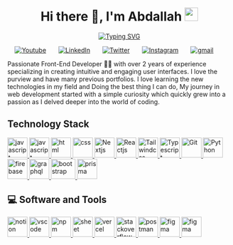 <h1 align="center">
Hi there 👋, I'm Abdallah <img src="https://emojis.slackmojis.com/emojis/images/1531849430/4246/blob-sunglasses.gif?1531849430" width="30"/>
</h1>

<p align="center">
  <!-- Typing SVG by DenverCoder1 - https://github.com/DenverCoder1/readme-typing-svg -->
<a href="https://git.io/typing-svg"><img src="https://readme-typing-svg.demolab.com?font=Fira+Code&weight=500&size=28&duration=3500&pause=865&color=F77100&center=true&vCenter=true&random=false&width=435&lines=Front-end+developer;%2B2+years+of+experience;Never+Stop+Learning!" alt="Typing SVG" /></a>
</p>


<p align="center">
  <a target="_blank" rel="noreferrer" href="https://www.youtube.com/@AbdallahAyedTV"><img alt="Youtube" title="Youtube" src="https://img.shields.io/badge/YouTube-FF0000?style=for-the-badge&logo=youtube&logoColor=white"/></a>
  &#8287;&#8287;&#8287;&#8287;&#8287;
  <a target="_blank" rel="noreferrer" href="https://www.linkedin.com/in/abdallah-ayed"><img alt="LinkedIn" title="LinkedIn" src="https://img.shields.io/badge/LinkedIn-0077B5?style=for-the-badge&logo=linkedin&logoColor=white"/></a>
  &#8287;&#8287;&#8287;&#8287;&#8287;
  <a target="_blank" rel="noreferrer" href="https://twitter.com/AbdallahAyedtv"><img alt="Twitter" title="Twitter" src="https://img.shields.io/badge/Twitter-1DA1F2?style=for-the-badge&logo=twitter&logoColor=white"/></a>
  &#8287;&#8287;&#8287;&#8287;&#8287;
  <a target="_blank" rel="noreferrer" href="https://www.instagram.com/abdallahayedtv/"><img alt="Instagram" title="Instagram" src="https://img.shields.io/badge/Instagram-E4405F?style=for-the-badge&logo=instagram&logoColor=white"/></a>
  &#8287;&#8287;&#8287;&#8287;&#8287;
  <a target="_blank" rel="noreferrer" href="mailto:abdallahayedtv@gmail.com
"><img alt="gmail" title="mail" src="https://res.cloudinary.com/practicaldev/image/fetch/s--C75QF96b--/c_limit%2Cf_auto%2Cfl_progressive%2Cq_auto%2Cw_880/https://img.shields.io/badge/Gmail-D14836%3Fstyle%3Dfor-the-badge%26logo%3Dgmail%26logoColor%3Dwhite"/></a>
  &#8287;&#8287;&#8287;&#8287;&#8287;
  
<!--   &#8287;&#8287;&#8287;&#8287;&#8287;
  <a href="http://eyl327.mywebcommunity.org/promos/"><img width="32px" alt="Free Stuff" title="Free gifts for you" src="https://i.imgur.com/0uVwkoZ.png"/></a> -->
</p>

<p>Passionate Front-End Developer 👩‍💻 with over 2 years of experience specializing in creating intuitive and engaging user interfaces. I love the purview and have many previous portfolios. I love learning the new technologies in my field and Doing the best thing I can do, My journey in web development started with a simple curiosity which quickly grew into a passion as I delved deeper into the world of coding. </p>

## Technology Stack

<a href="https://developer.mozilla.org/en-US/docs/Web/JavaScript" target="_blank" rel="noreferrer"> <img src="https://cdn-icons-png.flaticon.com/512/5968/5968292.png" alt="javascript" width="45" height="45"/> </a>
<a href="https://github.com/" target="_blank" rel="noreferrer"> <img src="https://cdn-icons-png.flaticon.com/512/25/25231.png" alt="javascript" width="45" height="45"/> </a>
<a href="https://developer.mozilla.org/en-US/docs/Web/Html" target="_blank" rel="noreferrer"> <img src="https://cdn-icons-png.flaticon.com/512/1051/1051277.png" alt="html" width="45" height="45"/> </a>
<a href="https://developer.mozilla.org/en-US/docs/Web/Css" target="_blank" rel="noreferrer"> <img src="https://cdn-icons-png.flaticon.com/512/11516/11516361.png" alt="css" width="45" height="45"/> </a>
<a href="https://nextjs.org" target="_blank" rel="noreferrer"> <img src="https://cdn.worldvectorlogo.com/logos/next-js.svg" alt="Nextjs" width="45" height="45"/> </a>
<a href="https://react.dev" target="_blank" rel="noreferrer"> <img src="https://cdn.worldvectorlogo.com/logos/react-2.svg" alt="Reactjs" width="45" height="45"/> </a>
<a href="https://tailwindcss.com" target="_blank" rel="noreferrer"> <img src="https://cdn.worldvectorlogo.com/logos/tailwindcss.svg" alt="Tailwindcss" width="45" height="45"/> </a>
<a href="https://www.typescriptlang.org" target="_blank" rel="noreferrer"> <img src="https://cdn.worldvectorlogo.com/logos/typescript.svg" alt="Typescript" width="45" height="45"/> </a>
<a href="https://git-scm.com" target="_blank" rel="noreferrer"> <img src="https://cdn.worldvectorlogo.com/logos/git-icon.svg" alt="Git" width="45" height="45"/> </a>
<a href="https://www.python.org" target="_blank" rel="noreferrer"> <img src="https://cdn.worldvectorlogo.com/logos/python-5.svg" alt="Python" width="45" height="45"/> </a>
<a href="https://firebase.google.com" target="_blank" rel="noreferrer"> <img src="https://cdn.worldvectorlogo.com/logos/firebase-1.svg" alt="firebase" width="45" height="45"/> </a>
<a href="https://graphql.org" target="_blank" rel="noreferrer"> <img src="https://cdn.worldvectorlogo.com/logos/graphql-logo-2.svg" alt="graphql" width="45" height="45"/> </a>
<a href="https://getbootstrap.com" target="_blank" rel="noreferrer"> <img src="https://getbootstrap.com/docs/5.3/assets/brand/bootstrap-logo-shadow.png" alt="bootstrap" width="55" height="45"/> </a>
<a href="https://www.prisma.io" target="_blank" rel="noreferrer"> <img src="https://cdn.worldvectorlogo.com/logos/prisma-3.svg" alt="prisma" width="45" height="45"/> </a>

## 💻 Software and Tools
<a href="https://www.notion.so" target="_blank" rel="noreferrer"> <img src="https://cdn.worldvectorlogo.com/logos/notion-1-1.svg" alt="notion" width="45" height="45"/> </a>
<a href="https://code.visualstudio.com" target="_blank" rel="noreferrer"> <img src="https://cdn.worldvectorlogo.com/logos/visual-studio-code-1.svg" alt="vscode" width="45" height="45"/> </a>
<a href="https://www.npmjs.com" target="_blank" rel="noreferrer"> <img src="https://cdn.worldvectorlogo.com/logos/npm-square-red-1.svg" alt="npm" width="45" height="45"/> </a>
<a href="https://docs.google.com/spreadsheets" target="_blank" rel="noreferrer"> <img src="https://cdn.worldvectorlogo.com/logos/google-sheets-logo-icon.svg" alt="sheet" width="45" height="45"/> </a>
<a href="https://vercel.com" target="_blank" rel="noreferrer"> <img src="https://assets.vercel.com/image/upload/front/favicon/vercel/57x57.png" alt="vercel" width="45" height="45"/> </a>
<a href="https://stackoverflow.com" target="_blank" rel="noreferrer"> <img src="https://cdn.worldvectorlogo.com/logos/stack-overflow.svg" alt="stackoverflow" width="45" height="45"/> </a>
<a href="https://www.postman.com" target="_blank" rel="noreferrer"> <img src="https://cdn.worldvectorlogo.com/logos/postman.svg" alt="postman" width="45" height="45"/> </a>
<a href="https://www.figma.com" target="_blank" rel="noreferrer"> <img src="https://cdn.iconscout.com/icon/free/png-256/free-figma-3521426-2944870.png?f=webp&w=256" alt="figma" width="45" height="45"/> </a>
<a href="https://www.jetbrains.com/pycharm" target="_blank" rel="noreferrer"> <img src="https://upload.wikimedia.org/wikipedia/commons/thumb/1/1d/PyCharm_Icon.svg/1024px-PyCharm_Icon.svg.png" alt="figma" width="45" height="45"/> </a>

<!--
**AbdallahAyed/AbdallahAyed** is a ✨ _special_ ✨ repository because its `README.md` (this file) appears on your GitHub profile.

Here are some ideas to get you started:

- 🔭 I’m currently working on ...
- 🌱 I’m currently learning ...
- 👯 I’m looking to collaborate on ...
- 🤔 I’m looking for help with ...
- 💬 Ask me about ...
- 📫 How to reach me: ...
- 😄 Pronouns: ...
- ⚡ Fun fact: ...
-->
